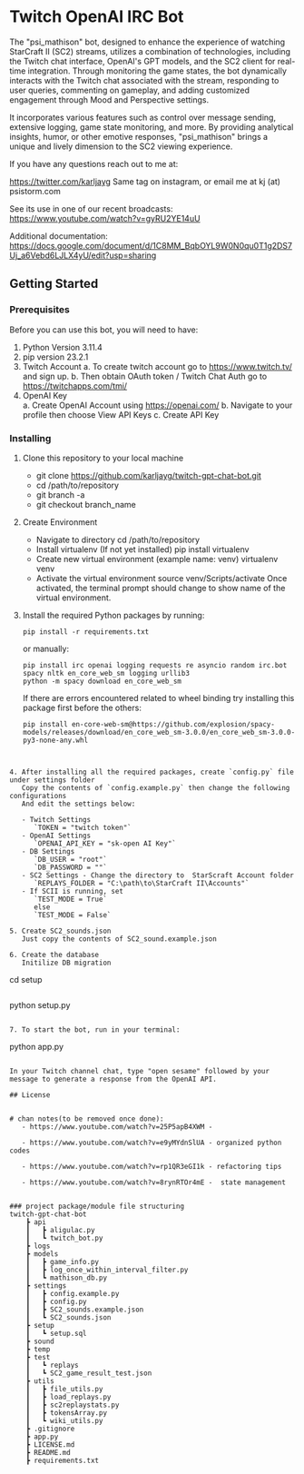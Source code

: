 # Twitch OpenAI IRC Bot

The "psi_mathison" bot, designed to enhance the experience of watching StarCraft II (SC2) streams, utilizes a combination of technologies, including the Twitch chat interface, OpenAI's GPT models, and the SC2 client for real-time integration. Through monitoring the game states, the bot dynamically interacts with the Twitch chat associated with the stream, responding to user queries, commenting on gameplay, and adding customized engagement through Mood and Perspective settings. 

It incorporates various features such as control over message sending, extensive logging, game state monitoring, and more. By providing analytical insights, humor, or other emotive responses, "psi_mathison" brings a unique and lively dimension to the SC2 viewing experience.

If you have any questions reach out to me at:

https://twitter.com/karljayg  Same tag on instagram, or email me at kj (at) psistorm.com

See its use in one of our recent broadcasts: https://www.youtube.com/watch?v=gyRU2YE14uU

Additional documentation: https://docs.google.com/document/d/1C8MM_BqbOYL9W0N0qu0T1g2DS7Uj_a6Vebd6LJLX4yU/edit?usp=sharing

## Getting Started

### Prerequisites

Before you can use this bot, you will need to have:
   1. Python Version 3.11.4
   2. pip version 23.2.1
   3. Twitch Account
	   a. To create twitch account go to https://www.twitch.tv/ and sign up.
	   b. Then obtain OAuth token / Twitch Chat Auth go to https://twitchapps.com/tmi/
   4. OpenAI Key	
      a. Create OpenAI Account using https://openai.com/
      b. Navigate to your profile then choose View API Keys
      c. Create API Key



### Installing

1. Clone this repository to your local machine
   - git clone https://github.com/karljayg/twitch-gpt-chat-bot.git
   - cd /path/to/repository
   - git branch -a
   - git checkout branch_name

2. Create Environment
   - Navigate to directory
      cd /path/to/repository
   - Install virtualenv (If not yet installed)
      pip install virtualenv
   - Create new virtual environment (example name: venv)
      virtualenv venv
   - Activate the virtual environment
      source venv/Scripts/activate
   Once activated, the terminal prompt should change to show name of the virtual environment.

3. Install the required Python packages by running:
   ```
   pip install -r requirements.txt
   ```
      or manually:
   ```
   pip install irc openai logging requests re asyncio random irc.bot spacy nltk en_core_web_sm logging urllib3
   python -m spacy download en_core_web_sm
   ```
   If there are errors encountered related to wheel binding try installing this package first before the others:
   ```
   pip install en-core-web-sm@https://github.com/explosion/spacy-models/releases/download/en_core_web_sm-3.0.0/en_core_web_sm-3.0.0-py3-none-any.whl
```


4. After installing all the required packages, create `config.py` file under settings folder
   Copy the contents of `config.example.py` then change the following configurations
   And edit the settings below:

   - Twitch Settings
      `TOKEN = "twitch token"`
   - OpenAI Settings
      `OPENAI_API_KEY = "sk-open AI Key"`
   - DB Settings
      `DB_USER = "root"`
      `DB_PASSWORD = ""`
   - SC2 Settings - Change the directory to  StarScraft Account folder
      `REPLAYS_FOLDER = "C:\path\to\StarCraft II\Accounts"`
   - If SCII is running, set
      `TEST_MODE = True`
      else
      `TEST_MODE = False`

5. Create SC2_sounds.json
   Just copy the contents of SC2_sound.example.json

6. Create the database
   Initilize DB migration

   ```
   cd setup
   ```
   ```
   python setup.py
   ```

7. To start the bot, run in your terminal:

```
python app.py
```

In your Twitch channel chat, type "open sesame" followed by your message to generate a response from the OpenAI API.

## License


# chan notes(to be removed once done):
   - https://www.youtube.com/watch?v=25P5apB4XWM - 

   - https://www.youtube.com/watch?v=e9yMYdnSlUA - organized python codes
      
   - https://www.youtube.com/watch?v=rp1QR3eGI1k - refactoring tips

   - https://www.youtube.com/watch?v=8rynRTOr4mE -  state management


### project package/module file structuring
twitch-gpt-chat-bot
    ┣ api
    ┃   ┣ aligulac.py
    ┃   ┗ twitch_bot.py
    ┣ logs
    ┣ models
    ┃   ┣ game_info.py
    ┃   ┣ log_once_within_interval_filter.py
    ┃   ┗ mathison_db.py
    ┣ settings
    ┃   ┣ config.example.py
    ┃   ┣ config.py
    ┃   ┣ SC2_sounds.example.json
    ┃   ┗ SC2_sounds.json
    ┣ setup
    ┃   ┗ setup.sql
    ┣ sound
    ┣ temp
    ┣ test
    ┃   ┗ replays
    ┃   ┗ SC2_game_result_test.json
    ┣ utils
    ┃   ┣ file_utils.py
    ┃   ┣ load_replays.py
    ┃   ┣ sc2replaystats.py
    ┃   ┣ tokensArray.py
    ┃   ┗ wiki_utils.py
    ┣ .gitignore
    ┣ app.py
    ┣ LICENSE.md
    ┣ README.md
    ┣ requirements.txt
    